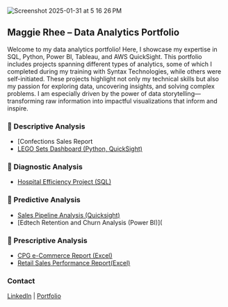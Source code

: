 
 ![Screenshot 2025-01-31 at 5 16 26 PM](https://github.com/user-attachments/assets/cf4a79de-ce05-420e-82a9-809ac2cf1582)




## Maggie Rhee – Data Analytics Portfolio  

Welcome to my data analytics portfolio! Here, I showcase my expertise in SQL, Python, Power BI, Tableau, and AWS QuickSight. This portfolio includes projects spanning different types of analytics, some of which I completed during my training with Syntax Technologies, while others were self-initiated. These projects highlight not only my technical skills but also my passion for exploring data, uncovering insights, and solving complex problems. I am especially driven by the power of data storytelling—transforming raw information into impactful visualizations that inform and inspire.

### 🔹 Descriptive Analysis  
- [Confections Sales Report  
- [LEGO Sets Dashboard (Python, QuickSight)](QuickSight/Projects/lego.md)

### 🔹 Diagnostic Analysis  
- [Hospital Efficiency Project (SQL)](SQL/Hospital/README.md)
    

### 🔹 Predictive Analysis  
- [Sales Pipeline Analysis (Quicksight)](QuickSight/Projects/Sales.md)
- [Edtech Retention and Churn Analysis (Power BI)](

### 🔹 Prescriptive Analysis   
- [CPG e-Commerce Report (Excel)](Excel/Projects/README.cerave.md)
- [Retail Sales Performance Report(Excel)](Excel/Projects/README.superstore.md)  


 
### Contact
[LinkedIn](https://linkedin.com/in/maggierhee212) | [Portfolio](https://github.com/uptownkat/Maggie-Portfolio)
 
